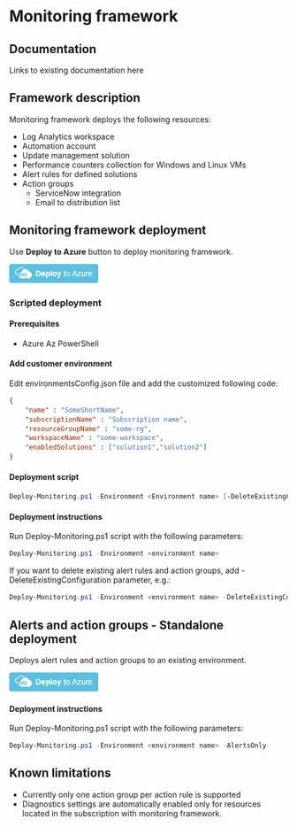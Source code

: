 # Monitoring framework

## Documentation
Links to existing documentation here

## Framework description
Monitoring framework deploys the following resources:

- Log Analytics workspace
- Automation account
- Update management solution
- Performance counters collection for Windows and Linux VMs
- Alert rules for defined solutions
- Action groups
    - ServiceNow integration
    - Email to distribution list

## Monitoring framework deployment
Use **Deploy to Azure** button to deploy monitoring framework.

<a href="https://portal.azure.com/#create/Microsoft.Template/uri/https%3A%2F%2Fraw.githubusercontent.com%2Fondrejvaclavu%2Ftieto-public%2Fmaster%2Fmonitoring-deployment%2Fazuredeploy.json" target="_blank">
<img src="https://raw.githubusercontent.com/Azure/azure-quickstart-templates/master/1-CONTRIBUTION-GUIDE/images/deploytoazure.png"/>
</a>

### Scripted deployment
#### Prerequisites
-   Azure Az PowerShell

#### Add customer environment
Edit environmentsConfig.json file and add the customized following code:
```json
{
    "name" : "SomeShortName",
    "subscriptionName" : "Subscription name",
    "resourceGroupName" : "some-rg",
    "workspaceName" : "some-workspace",
    "enabledSolutions" : ["solution1","solution2"]
}
```

#### Deployment script
```powershell
Deploy-Monitoring.ps1 -Environment <Environment name> [-DeleteExistingConfiguration] [-EnableDiagnosticSettings] [-AlertsOnly]
```
#### Deployment instructions
Run Deploy-Monitoring.ps1 script with the following parameters:
```powershell
Deploy-Monitoring.ps1 -Environment <environment name>
```
If you want to delete existing alert rules and action groups, add -DeleteExistingConfiguration parameter, e.g.:
```powershell
Deploy-Monitoring.ps1 -Environment <environment name> -DeleteExistingConfiguration
```

## Alerts and action groups - Standalone deployment
Deploys alert rules and action groups to an existing environment.

<a href="https://portal.azure.com/#create/Microsoft.Template/uri/https%3A%2F%2Ftmfw-functions.azurewebsites.net%2Fgetgithubrepo%2F1a67d82b2828207e5b3642cfd09cf29f08ae82a7%2Ftieto-public-cloud%2Fazure-managed-framework%2Fmaster%2Fmonitoring%2Falerts%2Fmonitoring-logalerts.json" target="_blank">
<img src="https://raw.githubusercontent.com/Azure/azure-quickstart-templates/master/1-CONTRIBUTION-GUIDE/images/deploytoazure.png"/>
</a>

#### Deployment instructions
Run Deploy-Monitoring.ps1 script with the following parameters:
```powershell
Deploy-Monitoring.ps1 -Environment <environment name> -AlertsOnly
```

## Known limitations
-	Currently only one action group per action rule is supported
-   Diagnostics settings are automatically enabled only for resources located in the subscription with monitoring framework.
